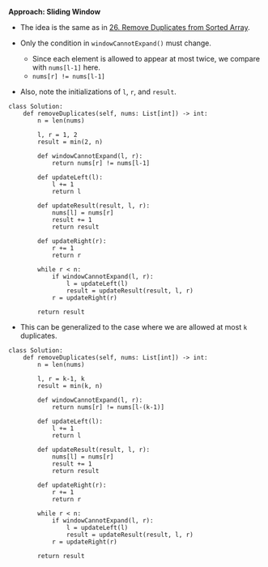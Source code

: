 **Approach: Sliding Window**
* The idea is the same as in [26. Remove Duplicates from Sorted Array](https://leetcode.com/problems/remove-duplicates-from-sorted-array/).
* Only the condition in `windowCannotExpand()` must change.
	* Since each element is allowed to appear at most twice, we compare with `nums[l-1]` here.
	* `nums[r] != nums[l-1]`

* Also, note the initializations of `l`, `r`, and `result`.
```
class Solution:
    def removeDuplicates(self, nums: List[int]) -> int:
        n = len(nums)        

        l, r = 1, 2
        result = min(2, n)

        def windowCannotExpand(l, r):
            return nums[r] != nums[l-1]
        
        def updateLeft(l):
            l += 1
            return l

        def updateResult(result, l, r):
            nums[l] = nums[r]
            result += 1
            return result

        def updateRight(r):
            r += 1
            return r

        while r < n:
            if windowCannotExpand(l, r):
                l = updateLeft(l)
                result = updateResult(result, l, r)
            r = updateRight(r)

        return result
```

* This can be generalized to the case where we are allowed at most `k` duplicates.
```
class Solution:
    def removeDuplicates(self, nums: List[int]) -> int:
        n = len(nums)        

        l, r = k-1, k
        result = min(k, n)

        def windowCannotExpand(l, r):
            return nums[r] != nums[l-(k-1)]
        
        def updateLeft(l):
            l += 1
            return l

        def updateResult(result, l, r):
            nums[l] = nums[r]
            result += 1
            return result

        def updateRight(r):
            r += 1
            return r

        while r < n:
            if windowCannotExpand(l, r):
                l = updateLeft(l)
                result = updateResult(result, l, r)
            r = updateRight(r)

        return result
```
